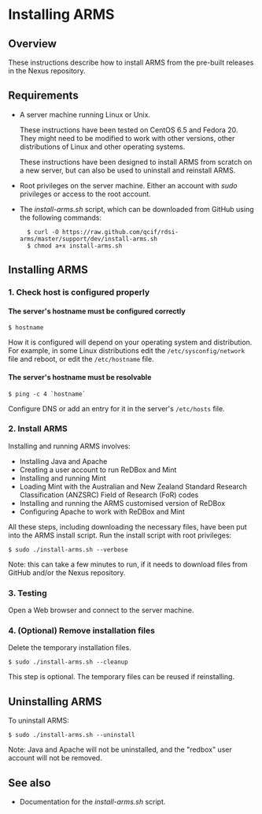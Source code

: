 # Installing ARMS

## Overview

These instructions describe how to install ARMS from the pre-built
releases in the Nexus repository.


## Requirements

- A server machine running Linux or Unix.

    These instructions have been tested on CentOS 6.5 and Fedora 20.
    They might need to be modified to work with other versions, other
    distributions of Linux and other operating systems.

    These instructions have been designed to install ARMS from scratch
    on a new server, but can also be used to uninstall and reinstall
    ARMS.

- Root privileges on the server machine. Either an account with _sudo_
  privileges or access to the root account.

- The _install-arms.sh_ script, which can be downloaded from GitHub
  using the following commands:

        $ curl -O https://raw.github.com/qcif/rdsi-arms/master/support/dev/install-arms.sh
        $ chmod a+x install-arms.sh


## Installing ARMS

### 1. Check host is configured properly

#### The server's hostname must be configured correctly

    $ hostname

How it is configured will depend on your operating system and
distribution.  For example, in some Linux distributions edit the
`/etc/sysconfig/network` file and reboot, or edit the `/etc/hostname`
file.

#### The server's hostname must be resolvable

    $ ping -c 4 `hostname`

Configure DNS or add an entry for it in the server's `/etc/hosts` file.

### 2. Install ARMS

Installing and running ARMS involves:

- Installing Java and Apache
- Creating a user account to run ReDBox and Mint
- Installing and running Mint
- Loading Mint with the Australian and New Zealand Standard Research
  Classification (ANZSRC) Field of Research (FoR) codes
- Installing and running the ARMS customised version of ReDBox
- Configuring Apache to work with ReDBox and Mint

All these steps, including downloading the necessary files, have been
put into the ARMS install script. Run the install script with root
privileges:

    $ sudo ./install-arms.sh --verbose

Note: this can take a few minutes to run, if it needs to download
files from GitHub and/or the Nexus repository.

### 3. Testing

Open a Web browser and connect to the server machine.

### 4. (Optional) Remove installation files

Delete the temporary installation files.

    $ sudo ./install-arms.sh --cleanup

This step is optional. The temporary files can be reused if
reinstalling.


## Uninstalling ARMS

To uninstall ARMS:

    $ sudo ./install-arms.sh --uninstall

Note: Java and Apache will not be uninstalled, and the "redbox" user
account will not be removed.


## See also

- Documentation for the _install-arms.sh_ script.
